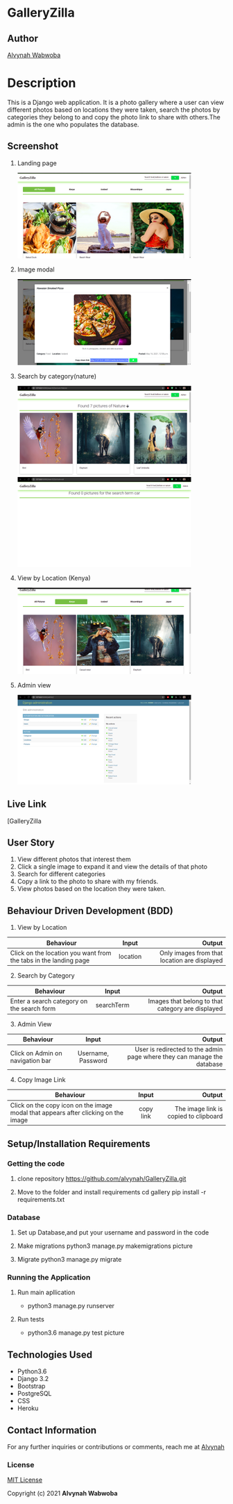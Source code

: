 # GalleryZilla 

## Author
 [Alvynah Wabwoba](https://github.com/alvynah)


# Description
This is a Django web application. It is a photo gallery  where a user can view different photos based on locations they were taken, search the photos by categories they belong to and copy the photo link to share with others.The admin is the one who populates the database.

## Screenshot
1. Landing page

    ![image](./picture/static/images/landingPage.png)


2. Image modal

    ![image](./picture/static/images/imageModal.png)

3. Search by category(nature) 

    ![image](./picture/static/images/search_by_category.png)
    ![image](./picture/static/images/emptysearch.png)

4. View by Location (Kenya)

    ![image](./picture/static/images/view_by_category.png)

5. Admin view

    ![image](./picture/static/images/adminView.png)



## Live Link
[GalleryZilla
## User Story

1. View different photos that interest them
2. Click a single image to expand it and view the details of that photo
3. Search for different categories
4. Copy a link to the photo to share with my friends.
5. View photos based on the location they were taken.


## Behaviour Driven Development (BDD)

1. View by Location

|Behaviour 	           |    Input 	                 |       Output          |
|----------------------------------------------|:-----------------------------------:|-----------------------------:|       
| Click on the location you want from the tabs in the landing page  | location| Only images from that location are displayed  | 

2. Search by Category 

|Behaviour 	           |    Input 	                 |       Output          |
|----------------------------------------------|:-----------------------------------:|-----------------------------:|       
| Enter a search category on the search form   | searchTerm| Images that belong to that category are displayed  | 


3. Admin View

|Behaviour 	           |    Input 	                 |       Output          |
|----------------------------------------------|:-----------------------------------:|-----------------------------:|       
| Click on Admin on navigation bar | Username, Password| User is redirected to the admin page where they can manage the database  |  

4. Copy Image Link

|Behaviour 	           |    Input 	                 |       Output          |
|----------------------------------------------|:-----------------------------------:|-----------------------------:|       
| Click on the copy icon on the image modal that appears after clicking on the image | copy link| The image link is copied to clipboard  |  


## Setup/Installation Requirements
### Getting the code
1. clone repository
    https://github.com/alvynah/GalleryZilla.git
    
2. Move to the folder and install requirements
    cd gallery
    pip install -r requirements.txt
### Database

1. Set up Database,and put your username and password in the code

2. Make migrations
    python3 manage.py makemigrations picture

3. Migrate
   python3 manage.py migrate 
    
### Running the Application
1. Run main apllication
   * python3 manage.py runserver

2. Run tests
    
   * python3.6 manage.py test picture

## Technologies Used

* Python3.6
* Django 3.2
* Bootstrap
* PostgreSQL
* CSS
* Heroku

## Contact Information
For any further inquiries or contributions or comments, reach me at [Alvynah](juvatalvynah@gmail.com)
### License
[MIT License](https://github.com/alvynah/blogomatic/blob/master/License)

Copyright (c) 2021 **Alvynah Wabwoba**